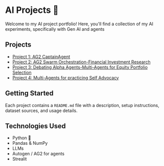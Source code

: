 # AI Projects 🚀

Welcome to my AI project portfolio! Here, you'll find a collection of my AI experiments, specifically with Gen AI and agents

## Projects
- [Project 1: AG2 CaptainAgent](AG2_CaptainAgent/README.md)
- [Project 2: AG2 Swarm Orchestration-Financial Investment Research](AG2_Swarm/README.md)
- [Project 3: Debating Alpha Agents-Multi-Agents for Equity Portfolio Selection](FinAlphaAgents/README.md)
- [Project 4: Multi-Agents for practicing Self Advocacy](advocateHer/README.md)


## Getting Started
Each project contains a `README.md` file with a description, setup instructions, dataset sources, and usage details.

## Technologies Used
- Python 🐍
- Pandas & NumPy
- LLMs
- Autogen / AG2 for agents
- Strealit

